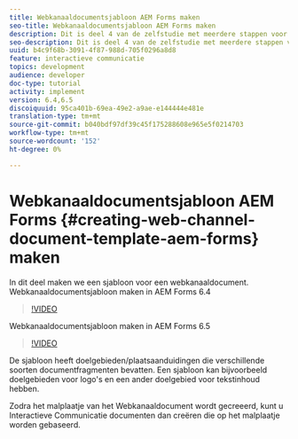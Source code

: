```yaml
---
title: Webkanaaldocumentsjabloon AEM Forms maken
seo-title: Webkanaaldocumentsjabloon AEM Forms maken
description: Dit is deel 4 van de zelfstudie met meerdere stappen voor het maken van uw eerste interactieve communicatiedocument. In dit deel maken we een sjabloon voor een webkanaaldocument.
seo-description: Dit is deel 4 van de zelfstudie met meerdere stappen voor het maken van uw eerste interactieve communicatiedocument. In dit deel maken we een sjabloon voor een webkanaaldocument.
uuid: b4c9f68b-3091-4f87-988d-705f0296a8d8
feature: interactieve communicatie
topics: development
audience: developer
doc-type: tutorial
activity: implement
version: 6.4,6.5
discoiquuid: 95ca401b-69ea-49e2-a9ae-e144444e481e
translation-type: tm+mt
source-git-commit: b040bdf97df39c45f175288608e965e5f0214703
workflow-type: tm+mt
source-wordcount: '152'
ht-degree: 0%

---
```



# Webkanaaldocumentsjabloon AEM Forms {#creating-web-channel-document-template-aem-forms} maken

In dit deel maken we een sjabloon voor een webkanaaldocument.
Webkanaaldocumentsjabloon maken in AEM Forms 6.4
>[!VIDEO](https://video.tv.adobe.com/v/22342?quality=9&learn=on)

Webkanaaldocumentsjabloon maken in AEM Forms 6.5
>[!VIDEO](https://video.tv.adobe.com/v/27807?quality=9&learn=on)

De sjabloon heeft doelgebieden/plaatsaanduidingen die verschillende soorten documentfragmenten bevatten. Een sjabloon kan bijvoorbeeld doelgebieden voor logo&#39;s en een ander doelgebied voor tekstinhoud hebben.

Zodra het malplaatje van het Webkanaaldocument wordt gecreeerd, kunt u Interactieve Communicatie documenten dan creëren die op het malplaatje worden gebaseerd.
